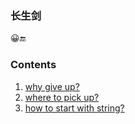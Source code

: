 ### 长生剑

😀🔚
### Contents
1. [why give up?]
2. [where to pick up?]
3. [how to start with string?]

[why give up?]: 1.whygiveup%3F.md
[where to pick up?]: 2.wheretopickup%3F.md
[how to start with string?]: 3.howtostartwithstring%3F.md
